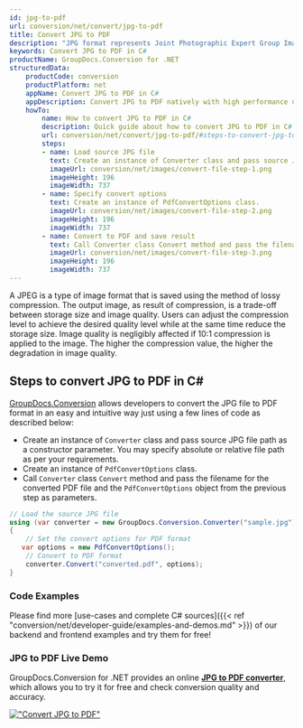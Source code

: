 ```yaml
---
id: jpg-to-pdf
url: conversion/net/convert/jpg-to-pdf
title: Convert JPG to PDF
description: "JPG format represents Joint Photographic Expert Group Image File with .jpg extension. Learn how to convert JPG to PDF file programmatically in C# language using GroupDocs.Conversion for .NET library."
keywords: Convert JPG to PDF in C#
productName: GroupDocs.Conversion for .NET
structuredData:
    productCode: conversion
    productPlatform: net
    appName: Convert JPG to PDF in C#
    appDescription: Convert JPG to PDF natively with high performance using C# language and server side GroupDocs.Conversion for .NET APIs, without the use of any software like Microsoft or Open Office.
    howTo:
        name: How to convert JPG to PDF in C# 
        description: Quick guide about how to convert JPG to PDF in C# with high performance and accuracy.
        url: conversion/net/convert/jpg-to-pdf/#steps-to-convert-jpg-to-pdf-in-c
        steps:
        - name: Load source JPG file 
          text: Create an instance of Converter class and pass source JPG file path as a constructor parameter. You may specify absolute or relative file path as per your requirements. 
          imageUrl: conversion/net/images/convert-file-step-1.png
          imageHeight: 196
          imageWidth: 737
        - name: Specify convert options 
          text: Create an instance of PdfConvertOptions class.
          imageUrl: conversion/net/images/convert-file-step-2.png
          imageHeight: 196
          imageWidth: 737
        - name: Convert to PDF and save result 
          text: Call Converter class Convert method and pass the filename for the converted HTML file and the PdfConvertOptions object from the previous step as parameters.
          imageUrl: conversion/net/images/convert-file-step-3.png
          imageHeight: 196
          imageWidth: 737
---
```


A JPEG is a type of image format that is saved using the method of lossy compression. The output image, as result of compression, is a trade-off between storage size and image quality. Users can adjust the compression level to achieve the desired quality level while at the same time reduce the storage size. Image quality is negligibly affected if 10:1 compression is applied to the image.  The higher the compression value, the higher the degradation in image quality.

## Steps to convert JPG to PDF in C#

[GroupDocs.Conversion](https://products.groupdocs.com/conversion/net) allows developers to convert the JPG file to PDF format in an easy and intuitive way just using a few lines of code as described below:

* Create an instance of `Converter` class and pass source JPG file path as a constructor parameter. You may specify absolute or relative file path as per your requirements. 
* Create an instance of `PdfConvertOptions` class.
* Call `Converter` class `Convert` method and pass the filename for the converted PDF file and the `PdfConvertOptions` object from the previous step as parameters.

```csharp
// Load the source JPG file
using (var converter = new GroupDocs.Conversion.Converter("sample.jpg"))
{
    // Set the convert options for PDF format
   var options = new PdfConvertOptions();
    // Convert to PDF format
    converter.Convert("converted.pdf", options);
}
```

### Code Examples

Please find more [use-cases and complete C# sources]({{< ref "conversion/net/developer-guide/examples-and-demos.md" >}}) of our backend and frontend examples and try them for free!

### JPG to PDF Live Demo

GroupDocs.Conversion for .NET provides an online [**JPG to PDF converter**](https://products.groupdocs.app/conversion/jpg-to-pdf), which allows you to try it for free and check conversion quality and accuracy.

[!["Convert JPG to PDF"](conversion/net/images/convert-to-pdf/convert-jpg-to-pdf.png)](https://products.groupdocs.app/conversion/jpg-to-pdf)